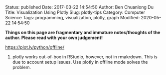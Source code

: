 Status: published
Date: 2017-03-22 14:54:50
Author: Ben Chuanlong Du
Title: Visualization Using Plotly
Slug: plotly-tips
Category: Computer Science
Tags: programming, visualization, plotly, graph
Modified: 2020-05-22 14:54:50

**Things on this page are fragmentary and immature notes/thoughts of the author. Please read with your own judgement!**

<https://plot.ly/python/offline/>

1. plotly works out-of-box in RStudio,
    however, not in rmakrdown. 
    This is due to account setup issues. 
    Use plotly in offline mode solves the problem. 